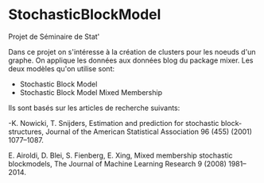 # StochasticBlockModel
Projet de Séminaire de Stat'

Dans ce projet on s'intéresse à la création de clusters pour les noeuds d'un graphe. On applique les données aux données blog du package mixer.
Les deux modèles qu'on utilise sont:
- Stochastic Block Model
- Stochastic Block Model Mixed Membership

Ils sont basés sur les articles de recherche suivants:

-K. Nowicki, T. Snijders, Estimation and prediction for stochastic block- structures, Journal of
the American Statistical Association 96 (455) (2001) 1077–1087.

E. Airoldi, D. Blei, S. Fienberg, E. Xing, Mixed membership stochastic blockmodels, The Journal
of Machine Learning Research 9 (2008) 1981– 2014.
